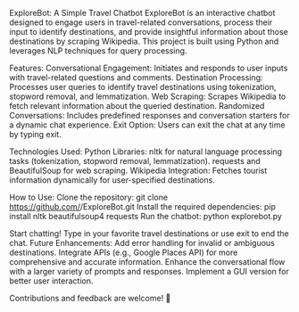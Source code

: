 ExploreBot: A Simple Travel Chatbot
ExploreBot is an interactive chatbot designed to engage users in travel-related conversations, process their input to identify destinations, and provide insightful information about those destinations by scraping Wikipedia. This project is built using Python and leverages NLP techniques for query processing.

Features:
Conversational Engagement: Initiates and responds to user inputs with travel-related questions and comments.
Destination Processing: Processes user queries to identify travel destinations using tokenization, stopword removal, and lemmatization.
Web Scraping: Scrapes Wikipedia to fetch relevant information about the queried destination.
Randomized Conversations: Includes predefined responses and conversation starters for a dynamic chat experience.
Exit Option: Users can exit the chat at any time by typing exit.


Technologies Used:
Python Libraries:
nltk for natural language processing tasks (tokenization, stopword removal, lemmatization).
requests and BeautifulSoup for web scraping.
Wikipedia Integration: Fetches tourist information dynamically for user-specified destinations.


How to Use:
Clone the repository:
git clone https://github.com/<your-username>/ExploreBot.git
Install the required dependencies:
pip install nltk beautifulsoup4 requests
Run the chatbot:
python explorebot.py


Start chatting! Type in your favorite travel destinations or use exit to end the chat.
Future Enhancements:
Add error handling for invalid or ambiguous destinations.
Integrate APIs (e.g., Google Places API) for more comprehensive and accurate information.
Enhance the conversational flow with a larger variety of prompts and responses.
Implement a GUI version for better user interaction.


Contributions and feedback are welcome! 🚀
